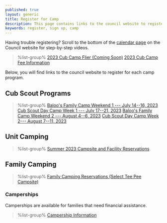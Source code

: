 ```yaml
---
published: true
layout: generic
title: Register for Camp
description: This page contains links to the council website to register to attend summer camp at Camp Workcoeman.
keywords: register, sign up, camp
---
```


<div class="alert alert-info">
Having trouble registering? Scroll to the bottom of the <a href="https://ctscouting.org/calendar/">calendar page</a> on the Council website for step-by-step videos.
</div>

> %list-group%
> <a href="{{ site.url }}/pdf/2022/2022-cub-scout-summer-flier.pdf" class="list-group-item">2023 Cub Camp Flier (Coming Soon)</a>
> <a href="{{ site.url }}/cub-scouts/fees/" class="list-group-item">2023 Cub Camp Fee Information</a>

Below, you will find links to the council website to register for each camp program.

## Cub Scout Programs

> %list-group%
> <a href="https://scoutingevent.com/066-68043" class="list-group-item">Baloo's Family Camp Weekend 1 --- July 14--16, 2023</a>
> <a href="https://scoutingevent.com/066-63697-161353" class="list-group-item">Cub Scout Day Camp Week 1 --- July 17--21, 2023</a>
> <a href="https://scoutingevent.com/066-68043" class="list-group-item">Baloo's Family Camp Weekend 2 --- August 4--6, 2023</a>
> <a href="https://scoutingevent.com/066-63697-161354" class="list-group-item">Cub Scout Day Camp Week 2--- August 7--11, 2023</a>

## Unit Camping
> %list-group%
> <a href="https://campreservation.com/066/Camps/636" class="list-group-item">Summer 2023 Campsite and Facility Reservations</a>

## Family Camping
> %list-group%
> <a href="https://campreservation.com/066/Camps/636" class="list-group-item">Family Camping Reservations (Select Tee Pee Campsite)</a>

### Camperships

Camperships are available for families that need financial assistance.

> %list-group%
> <a href="{{ site.url }}/summer-camp/camperships/" class="list-group-item">Campership Information</a>

